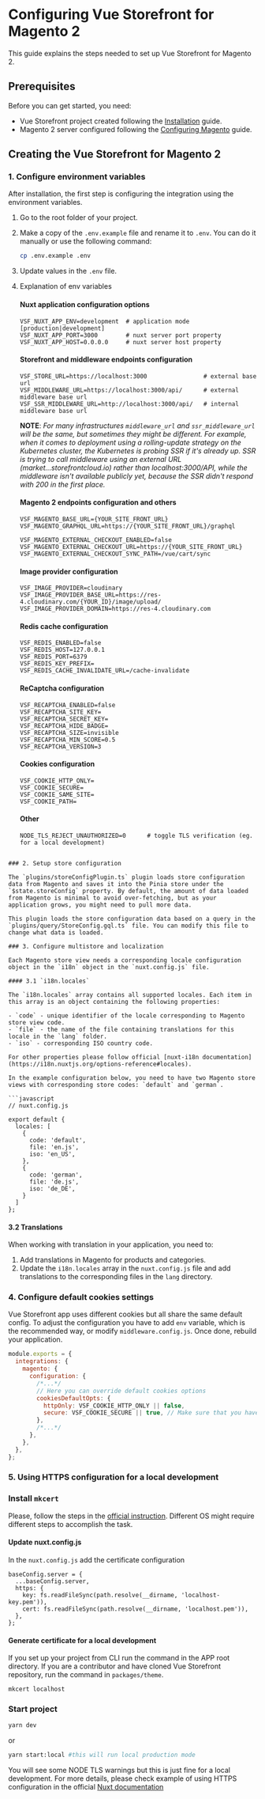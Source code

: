 # Configuring Vue Storefront for Magento 2

This guide explains the steps needed to set up Vue Storefront for Magento 2.

## Prerequisites

Before you can get started, you need:

- Vue Storefront project created following the [Installation](./installation.html) guide.
- Magento 2 server configured following the [Configuring Magento](./configure-magento.html) guide.

## Creating the Vue Storefront for Magento 2

### 1. Configure environment variables

After installation, the first step is configuring the integration using the environment variables.

1. Go to the root folder of your project.
2. Make a copy of the `.env.example` file and rename it to `.env`. You can do it manually or use the following command:

    ```sh
    cp .env.example .env
    ```

3. Update values in the `.env` file.

4. Explanation of env variables

    #### Nuxt application configuration options
    ```
    VSF_NUXT_APP_ENV=development  # application mode [production|development]
    VSF_NUXT_APP_PORT=3000        # nuxt server port property
    VSF_NUXT_APP_HOST=0.0.0.0     # nuxt server host property
    ```

    #### Storefront and middleware endpoints configuration
    ```
    VSF_STORE_URL=https://localhost:3000                # external base url
    VSF_MIDDLEWARE_URL=https://localhost:3000/api/      # external middleware base url
    VSF_SSR_MIDDLEWARE_URL=http://localhost:3000/api/   # internal middleware base url
    ```
    **NOTE**: *For many infrastructures `middleware_url` and `ssr_middleware_url` will be the same, but sometimes they might be different. For example, when it comes to deployment using a rolling-update strategy on the Kubernetes cluster, the Kubernetes is probing SSR if it's already up. SSR is trying to call middleware using an external URL (market...storefrontcloud.io) rather than localhost:3000/API, while the middleware isn't available publicly yet, because the SSR didn't respond with 200 in the first place.*

    #### Magento 2 endpoints configuration and others
    ```
    VSF_MAGENTO_BASE_URL={YOUR_SITE_FRONT_URL}
    VSF_MAGENTO_GRAPHQL_URL=https://{YOUR_SITE_FRONT_URL}/graphql

    VSF_MAGENTO_EXTERNAL_CHECKOUT_ENABLED=false
    VSF_MAGENTO_EXTERNAL_CHECKOUT_URL=https://{YOUR_SITE_FRONT_URL}
    VSF_MAGENTO_EXTERNAL_CHECKOUT_SYNC_PATH=/vue/cart/sync
    ```

    #### Image provider configuration
    ```
    VSF_IMAGE_PROVIDER=cloudinary
    VSF_IMAGE_PROVIDER_BASE_URL=https://res-4.cloudinary.com/{YOUR_ID}/image/upload/
    VSF_IMAGE_PROVIDER_DOMAIN=https://res-4.cloudinary.com
    ```

    #### Redis cache configuration
    ```
    VSF_REDIS_ENABLED=false
    VSF_REDIS_HOST=127.0.0.1
    VSF_REDIS_PORT=6379
    VSF_REDIS_KEY_PREFIX=
    VSF_REDIS_CACHE_INVALIDATE_URL=/cache-invalidate
    ```
    #### ReCaptcha configuration
    ```
    VSF_RECAPTCHA_ENABLED=false
    VSF_RECAPTCHA_SITE_KEY=
    VSF_RECAPTCHA_SECRET_KEY=
    VSF_RECAPTCHA_HIDE_BADGE=
    VSF_RECAPTCHA_SIZE=invisible
    VSF_RECAPTCHA_MIN_SCORE=0.5
    VSF_RECAPTCHA_VERSION=3
    ```

    #### Cookies configuration
    ```
    VSF_COOKIE_HTTP_ONLY=
    VSF_COOKIE_SECURE=
    VSF_COOKIE_SAME_SITE=
    VSF_COOKIE_PATH=
    ```

    #### Other
    ```
    NODE_TLS_REJECT_UNAUTHORIZED=0      # toggle TLS verification (eg. for a local development)
```

### 2. Setup store configuration

The `plugins/storeConfigPlugin.ts` plugin loads store configuration data from Magento and saves it into the Pinia store under the `$state.storeConfig` property. By default, the amount of data loaded from Magento is minimal to avoid over-fetching, but as your application grows, you might need to pull more data.

This plugin loads the store configuration data based on a query in the `plugins/query/StoreConfig.gql.ts` file. You can modify this file to change what data is loaded.

### 3. Configure multistore and localization

Each Magento store view needs a corresponding locale configuration object in the `i18n` object in the `nuxt.config.js` file.

#### 3.1 `i18n.locales`

The `i18n.locales` array contains all supported locales. Each item in this array is an object containing the following properties:

- `code` - unique identifier of the locale corresponding to Magento store view code.
- `file` - the name of the file containing translations for this locale in the `lang` folder.
- `iso` - corresponding ISO country code.

For other properties please follow official [nuxt-i18n documentation](https://i18n.nuxtjs.org/options-reference#locales).

In the example configuration below, you need to have two Magento store views with corresponding store codes: `default` and `german`.

```javascript
// nuxt.config.js

export default {
  locales: [
    {
      code: 'default',
      file: 'en.js',
      iso: 'en_US',
    },
    {
      code: 'german',
      file: 'de.js',
      iso: 'de_DE',
    }
  ]
};
```

#### 3.2 Translations

When working with translation in your application, you need to:

1. Add translations in Magento for products and categories.
2. Update the `i18n.locales` array in the `nuxt.config.js` file and add translations to the corresponding files in the `lang` directory.

### 4. Configure default cookies settings

Vue Storefront app uses different cookies but all share the same default config. To adjust the configuration you have to add `env` variable, which is the recommended way, or modify `middleware.config.js`.
Once done, rebuild your application.

```js
module.exports = {
  integrations: {
    magento: {
      configuration: {
        /*...*/
        // Here you can override default cookies options
        cookiesDefaultOpts: {
          httpOnly: VSF_COOKIE_HTTP_ONLY || false,
          secure: VSF_COOKIE_SECURE || true, // Make sure that you have ssl configured, otherwise disable this flag
        },
        /*...*/
      },
    },
  },
};
```

### 5. Using HTTPS configuration for a local development

### Install `mkcert`
Please, follow the steps in the [official instruction](https://github.com/FiloSottile/mkcert). Different OS might require different steps to accomplish the task.

#### Update nuxt.config.js
In the `nuxt.config.js` add the certificate configuration

```
baseConfig.server = {
  ...baseConfig.server,
  https: {
    key: fs.readFileSync(path.resolve(__dirname, 'localhost-key.pem')),
    cert: fs.readFileSync(path.resolve(__dirname, 'localhost.pem')),
  },
};
```


#### Generate certificate for a local development
If you set up your project from CLI run the command in the APP root directory.
If you are a contributor and have cloned Vue Storefront repository, run the command in `packages/theme`.
```
mkcert localhost
```


### Start project
```bash
yarn dev
```
or
```bash
yarn start:local #this will run local production mode
```

You will see some NODE TLS warnings but this is just fine for a local development.
For more details, please check example of using HTTPS configuration in the official [Nuxt documentation](https://nuxtjs.org/docs/configuration-glossary/configuration-server/)
